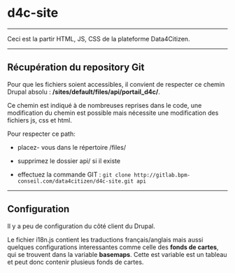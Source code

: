 # d4c-site

---

Ceci est la partir HTML, JS, CSS de la plateforme Data4Citizen.

---

## Récupération du repository Git

Pour que les fichiers soient accessibles, il convient de respecter ce chemin Drupal absolu : **/sites/default/files/api/portail_d4c/**.

Ce chemin est indiqué à de nombreuses reprises dans le code, une modification du chemin est possible mais nécessite une modification des fichiers js, css et html.

Pour respecter ce path:

- placez- vous dans le répertoire /files/

- supprimez le dossier api/ si il existe

- effectuez la commande GIT : `git clone http://gitlab.bpm-conseil.com/data4citizen/d4c-site.git api`

---

## Configuration

Il y a peu de configuration du côté client du Drupal. 

Le fichier i18n.js contient les traductions français/anglais mais aussi quelques configurations interessantes comme celle des **fonds de cartes**, qui se trouvent dans la variable **basemaps**.
Cette est variable est un tableau et peut donc contenir plusieus fonds de cartes.